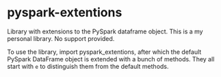 # pyspark-extentions
Library with extensions to the PySpark dataframe object. This is a my personal library. No support provided.

To use the library, import pyspark_extentions, after which the default PySpark DataFrame object is extended with a bunch of methods. They all start with `e` to distinguish them from the default methods.
